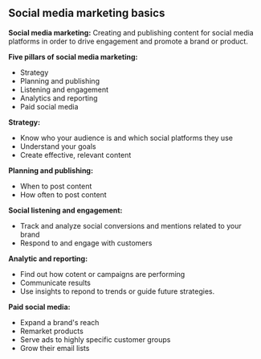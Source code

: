 ## Social media marketing basics


**Social media marketing:**
Creating and publishing content for social media platforms in order to drive engagement and promote a brand or product.

**Five pillars of social media marketing:**
- Strategy
- Planning and publishing
- Listening and engagement
- Analytics and reporting
- Paid social media

**Strategy:**
- Know who your audience is and which social platforms they use
- Understand your goals
- Create effective, relevant content

**Planning and publishing:**
- When to post content
- How often to post content

**Social listening and engagement:**
- Track and analyze social conversions and mentions related to your brand
- Respond to and engage with customers

**Analytic and reporting:**
- Find out how cotent or campaigns are performing
- Communicate results
- Use insights to repond to trends or guide future strategies.

**Paid social media:**
- Expand a brand's reach
- Remarket products
- Serve ads to highly specific customer groups
- Grow their email lists
